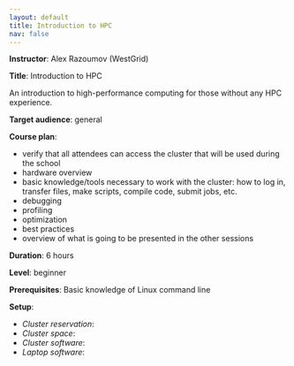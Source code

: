 ```yaml
---
layout: default
title: Introduction to HPC
nav: false
---
```


**Instructor**: Alex Razoumov (WestGrid)

**Title**: Introduction to HPC

An introduction to high-performance computing for those without any HPC experience.

**Target audience**: general

**Course plan**:
- verify that all attendees can access the cluster that will be used during the school
- hardware overview
- basic knowledge/tools necessary to work with the cluster: how to log in, transfer files, make scripts,
  compile code, submit jobs, etc.
- debugging
- profiling
- optimization
- best practices
- overview of what is going to be presented in the other sessions

**Duration**: 6 hours

**Level**: beginner

**Prerequisites**: Basic knowledge of Linux command line

**Setup**:
- *Cluster reservation*:
- *Cluster space*:
- *Cluster software*:
- *Laptop software*:
